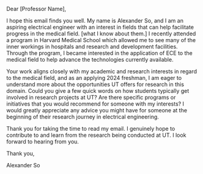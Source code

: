 
Dear [Professor Name],  
  
I hope this email finds you well. My name is Alexander So, and I am an aspiring electrical engineer with an interest in fields that can help facilitate progress in the medical field. [what I know about them.] I recently attended a program in Harvard Medical School which allowed me to see many of the inner workings in hospitals and research and development facilities. Through the program, I became interested in the application of ECE to the medical field to help advance the technologies currently available. 
  
Your work aligns closely with my academic and research interests in regard to the medical field, and as an applying 2024 freshman,  I am eager to understand more about the opportunities UT offers for research in this domain. Could you give a few quick words on how students typically get involved in research projects at UT? Are there specific programs or initiatives that you would recommend for someone with my interests? I would greatly appreciate any advice you might have for someone at the beginning of their research journey in electrical engineering.  
  
Thank you for taking the time to read my email. I genuinely hope to contribute to and learn from the research being conducted at UT. I look forward to hearing from you.  
  
Thank you,  
  
Alexander So